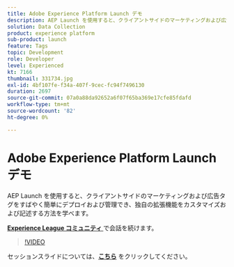 ```yaml
---
title: Adobe Experience Platform Launch デモ
description: AEP Launch を使用すると、クライアントサイドのマーケティングおよび広告タグをすばやく簡単にデプロイおよび管理でき、独自の拡張機能をカスタマイズおよび記述する方法を学べます。 このセッションは、Adobe Developers Live コンテンツイベントの一環として提供されました。
solution: Data Collection
product: experience platform
sub-product: launch
feature: Tags
topic: Development
role: Developer
level: Experienced
kt: 7166
thumbnail: 331734.jpg
exl-id: 4bf107fe-f34a-407f-9cec-fc94f7496130
duration: 2697
source-git-commit: 07a0a88da92652a6f07f65ba369e17cfe85fdafd
workflow-type: tm+mt
source-wordcount: '82'
ht-degree: 0%

---
```


# Adobe Experience Platform Launch デモ

AEP Launch を使用すると、クライアントサイドのマーケティングおよび広告タグをすばやく簡単にデプロイおよび管理でき、独自の拡張機能をカスタマイズおよび記述する方法を学べます。

**[Experience League コミュニティ ](https://adobe.ly/36Yd3v6)** で会話を続けます。

>[!VIDEO](https://video.tv.adobe.com/v/331734/?quality=12&learn=on&hidetitle=true)

セッションスライドについては、**[こちら](/help/adobe-developers-live/assets/experience-platform-launch-demo.pdf)** をクリックしてください。
